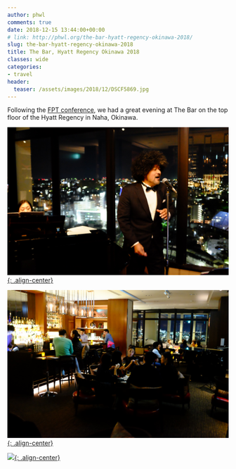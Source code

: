```yaml
---
author: phwl
comments: true
date: 2018-12-15 13:44:00+00:00
# link: http://phwl.org/the-bar-hyatt-regency-okinawa-2018/
slug: the-bar-hyatt-regency-okinawa-2018
title: The Bar, Hyatt Regency Okinawa 2018
classes: wide
categories:
- travel
header:
  teaser: /assets/images/2018/12/DSCF5869.jpg
---
```


Following the [FPT conference](http://icfpt.org), we had a great evening at The Bar on the top floor of the Hyatt Regency in Naha, Okinawa.

[![](/assets/images/2018/12/DSCF5869.jpg){: .align-center}](/assets/images/2018/12/DSCF5869.jpg)

<!-- more -->

[![](/assets/images/2018/12/DSCF5878.jpg){: .align-center}](/assets/images/2018/12/DSCF5878.jpg)

[![](http://phwl.org/wp-content/uploads/2018/12/DSCF5871.jpg){: .align-center}](http://phwl.org/wp-content/uploads/2018/12/DSCF5871.jpg)
